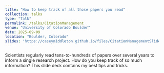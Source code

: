 ```yaml
---
title: "How to keep track of all those papers you read"
collection: talks
type: "Talk"
permalink: /talks/CitationManagement
venue: "University of Colorado Boulder"
date: 2025-09-09
location: "Boulder, Colorado"
slides: 'https://caseymiddleton.github.io/files/CitationManagementSlides.pdf'
---
```


Scientists regularly read tens-to-hundreds of papers over several years to inform a single research project.
How do you keep track of so much information?
This slide deck contains my best tips and tricks.
